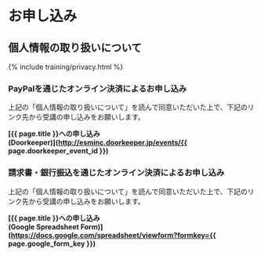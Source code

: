 # お申し込み

## 個人情報の取り扱いについて

{% include training/privacy.html %}

### PayPalを通じたオンライン決済によるお申し込み

上記の「個人情報の取り扱いについて」を読んで同意いただいた上で、下記のリンク先から受講の申し込みをお願いします。

**[{{ page.title }}への申し込み<br/>(Doorkeeper)](http://esminc.doorkeeper.jp/events/{{ page.doorkeeper_event_id }})**

### 請求書・銀行振込を通じたオンライン決済によるお申し込み

上記の「個人情報の取り扱いについて」を読んで同意いただいた上で、下記のリンク先から受講の申し込みをお願いします。

**[{{ page.title }}への申し込み<br/>(Google Spreadsheet Form)](https://docs.google.com/spreadsheet/viewform?formkey={{ page.google_form_key }})**
